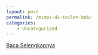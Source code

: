 ```yaml
---
layout: post
permalink: /mimpi-di-toilet-bab/
categories:
    - Uncategorized
---
```


[Baca Selengkapnya](/04)